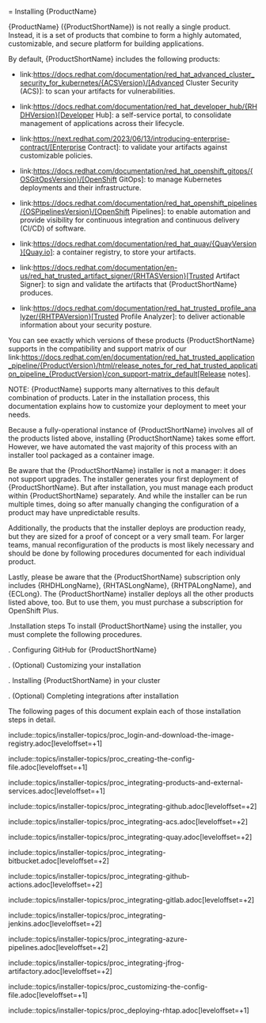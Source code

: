 = Installing {ProductName}

{ProductName} ({ProductShortName}) is not really a single product. Instead, it is a set of products that combine to form a highly automated, customizable, and secure platform for building applications.

By default, {ProductShortName} includes the following products:

* link:https://docs.redhat.com/documentation/red_hat_advanced_cluster_security_for_kubernetes/{ACSVersion}/[Advanced Cluster Security (ACS)]: to scan your artifacts for vulnerabilities.

* link:https://docs.redhat.com/documentation/red_hat_developer_hub/{RHDHVersion}[Developer Hub]: a self-service portal, to consolidate management of applications across their lifecycle.

* link:https://next.redhat.com/2023/06/13/introducing-enterprise-contract/[Enterprise Contract]: to validate your artifacts against customizable policies.

* link:https://docs.redhat.com/documentation/red_hat_openshift_gitops/{OSGitOpsVersion}/[OpenShift GitOps]: to manage Kubernetes deployments and their infrastructure.

* link:https://docs.redhat.com/documentation/red_hat_openshift_pipelines/{OSPipelinesVersion}/[OpenShift Pipelines]: to enable automation and provide visibility for continuous integration and continuous delivery (CI/CD) of software.

* link:https://docs.redhat.com/documentation/red_hat_quay/{QuayVersion}[Quay.io]: a container registry, to store your artifacts.

* link:https://docs.redhat.com/documentation/en-us/red_hat_trusted_artifact_signer/{RHTASVersion}[Trusted Artifact Signer]: to sign and validate the artifacts that {ProductShortName} produces.

* link:https://docs.redhat.com/documentation/red_hat_trusted_profile_analyzer/{RHTPAVersion}[Trusted Profile Analyzer]: to deliver actionable information about your security posture.

You can see exactly which versions of these products {ProductShortName} supports in the compatibility and support matrix of our link:https://docs.redhat.com/en/documentation/red_hat_trusted_application_pipeline/{ProductVersion}/html/release_notes_for_red_hat_trusted_application_pipeline_{ProductVersion}/con_support-matrix_default[Release notes].

NOTE: {ProductName} supports many alternatives to this default combination of products. Later in the installation process, this documentation explains how to customize your deployment to meet your needs.  

Because a fully-operational instance of {ProductShortName} involves all of the products listed above, installing {ProductShortName} takes some effort. However, we have automated the vast majority of this process with an installer tool packaged as a container image.

Be aware that the {ProductShortName} installer is not a manager: it does not support upgrades. The installer generates your first deployment of {ProductShortName}. But after installation, you must manage each product within {ProductShortName} separately. And while the installer can be run multiple times, doing so after manually changing the configuration of a product may have unpredictable results.

Additionally, the products that the installer deploys are production ready, but they are sized for a proof of concept or a very small team. For larger teams, manual reconfiguration of the products is most likely necessary and should be done by following procedures documented for each individual product.

Lastly, please be aware that the {ProductShortName} subscription only includes {RHDHLongName}, {RHTASLongName}, {RHTPALongName}, and {ECLong}. The {ProductShortName} installer deploys all the other products listed above, too. But to use them, you must purchase a subscription for OpenShift Plus.

.Installation steps
To install {ProductShortName} using the installer, you must complete the following procedures.

. Configuring GitHub for {ProductShortName}

. (Optional) Customizing your installation 

. Installing {ProductShortName} in your cluster

. (Optional) Completing integrations after installation

The following pages of this document explain each of those installation steps in detail. 

include::topics/installer-topics/proc_login-and-download-the-image-registry.adoc[leveloffset=+1]

include::topics/installer-topics/proc_creating-the-config-file.adoc[leveloffset=+1]

include::topics/installer-topics/proc_integrating-products-and-external-services.adoc[leveloffset=+1]

include::topics/installer-topics/proc_integrating-github.adoc[leveloffset=+2]

include::topics/installer-topics/proc_integrating-acs.adoc[leveloffset=+2]

include::topics/installer-topics/proc_integrating-quay.adoc[leveloffset=+2]

include::topics/installer-topics/proc_integrating-bitbucket.adoc[leveloffset=+2]

include::topics/installer-topics/proc_integrating-github-actions.adoc[leveloffset=+2]

include::topics/installer-topics/proc_integrating-gitlab.adoc[leveloffset=+2]

include::topics/installer-topics/proc_integrating-jenkins.adoc[leveloffset=+2]

include::topics/installer-topics/proc_integrating-azure-pipelines.adoc[leveloffset=+2]

include::topics/installer-topics/proc_integrating-jfrog-artifactory.adoc[leveloffset=+2]

include::topics/installer-topics/proc_customizing-the-config-file.adoc[leveloffset=+1]

include::topics/installer-topics/proc_deploying-rhtap.adoc[leveloffset=+1]
